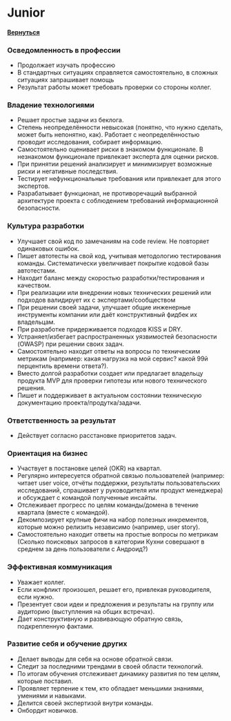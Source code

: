 # Junior

#### [Вернуться](../COMPETENCY_MATRIX.md)

### Осведомленность в профессии

- Продолжает изучать профессию
- В стандартных ситуациях справляется самостоятельно, в сложных ситуациях запрашивает помощь
- Результат работы может требовать проверки со стороны коллег.

### Владение технологиями

- Решает простые задачи из беклога.
- Степень неопределённости невысокая (понятно, что нужно сделать, может быть непонятно, как). Работает с неопределённостью проводит исследования, собирает информацию.
- Самостоятельно оценивает риски в знакомом функционале. В незнакомом функционале привлекает эксперта для оценки рисков.
- При принятии решений анализирует и минимизирует возможные риски и негативные последствия.
- Тестирует нефункциональные требования или привлекает для этого экспертов.
- Разрабатывает функционал, не противоречащий выбранной архитектуре проекта с соблюдением требований информационной безопасности.

### Культура разработки

- Улучшает свой код по замечаниям на code review. Не повторяет одинаковых ошибок.
- Пишет автотесты на свой код, учитывая методологию тестирования команды. Систематически увеличивает покрытие кодовой базы автотестами.
- Находит баланс между скоростью разработки/тестирования и качеством.
- При реализации или внедрении новых технических решений или подходов валидирует их с экспертами/сообществом
- При решении своей задачи, улучшает общие инженерные инструменты компании или даёт конструктивный фидбек их владельцам.
- При разработке придерживается подходов KISS и DRY.
- Устраняет/избегает распространенных уязвимостей безопасности (OWASP) при решении своих задач.
- Самостоятельно находит ответы на вопросы по техническим метрикам (например: какая нагрузка на мой сервис? какой 99й перцентиль времени ответа?).
- Вместо долгой разработки создает или предлагает владельцу продукта MVP для проверки гипотезы или нового технического решения.
- Пишет и поддерживает в актуальном состоянии техническую документацию проекта/продутка/задачи.

### Ответственность за результат

- Действует согласно расстановке приоритетов задач.

### Ориентация на бизнес

- Участвует в постановке целей (OKR) на квартал.
- Регулярно интересуется обратной связью пользователей (например: читает user voice, отчёты поддержки, результаты пользовательских исследований, спрашивает у руководителя или продукт менеджера) и обсуждает с командой полученные инсайты.
- Отслеживает прогресс по целям команды/домена в течение квартала (вместе с командой).
- Декомпозирует крупные фичи на набор полезных инкрементов, которые можно релизить независимо (например, user story).
- Самостоятельно находит ответы на простые вопросы по метрикам (Сколько поисковых запросов в категории Кухни совершают в среднем за день пользователи с Андроид?)

### Эффективная коммуникация

- Уважает коллег.
- Если конфликт произошел, решает его, привлекая руководителя, если нужно.
- Презентует свои идеи и предложения и результаты на группу или аудиторию (выступления на общих встречах).
- Дает конструктивную и развивающую обратную связь, подкрепленную фактами.

### Развитие себя и обучение других

- Делает выводы для себя на основе обратной связи.
- Следит за последними трендами в своей области технологий.
- По итогам обучения отслеживает динамику развития по тем целям, которые поставил.
- Проявляет терпение к тем, кто обладает меньшими знаниями, умениями и навыками.
- Делится своей экспертизой внутри команды.
- Онбордит новичков.
